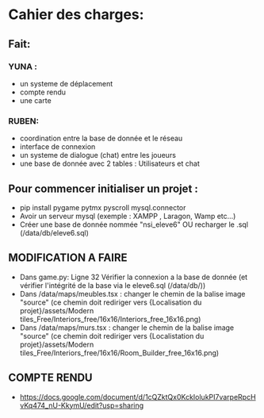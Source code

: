 # Cahier des charges:

## Fait:
### YUNA :
- un systeme de déplacement
- compte rendu
- une carte

### RUBEN:
- coordination entre la base de donnée et le réseau
- interface de connexion
- un systeme de dialogue (chat) entre les joueurs
- une base de donnée avec 2 tables : Utilisateurs et chat
## Pour commencer initialiser un projet :

- pip install pygame pytmx pyscroll mysql.connector
- Avoir un serveur mysql (exemple : XAMPP , Laragon, Wamp etc...)
- Créer une base de donnée nommée "nsi_eleve6" OU recharger le .sql (/data/db/eleve6.sql)

## MODIFICATION A FAIRE
- Dans game.py: Ligne 32 Vérifier la connexion a la base de donnée (et vérifier l'intégrité de la base via le eleve6.sql (/data/db/))
- Dans /data/maps/meubles.tsx : changer le chemin de la balise image "source" (ce chemin doit rediriger vers {Localisation du projet}/assets/Modern tiles_Free/Interiors_free/16x16/Interiors_free_16x16.png)
- Dans /data/maps/murs.tsx : changer le chemin de la balise image "source" (ce chemin doit rediriger vers {Localistation du projet}/assets/Modern tiles_Free/Interiors_free/16x16/Room_Builder_free_16x16.png)

## COMPTE RENDU
- https://docs.google.com/document/d/1cQZktQx0KckIolukPI7varpeRpcHvKq474_nU-KkymU/edit?usp=sharing